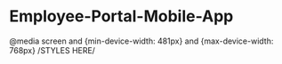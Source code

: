 # Employee-Portal-Mobile-App
@media screen and {min-device-width: 481px} and {max-device-width: 768px}
/STYLES HERE/

